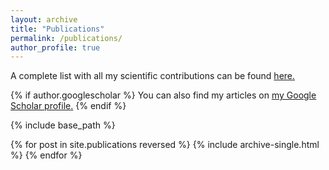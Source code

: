```yaml
---
layout: archive
title: "Publications"
permalink: /publications/
author_profile: true
---
```

A complete list with all my scientific contributions can be found <a href="https://scholar.google.com/citations?user=XUq2IX4AAAAJ">here.</a>

{% if author.googlescholar %}
  You can also find my articles on <u><a href="{{author.googlescholar}}">my Google Scholar profile</a>.</u>
{% endif %}

{% include base_path %}

{% for post in site.publications reversed %}
  {% include archive-single.html %}
{% endfor %}
